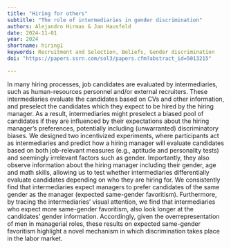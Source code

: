 ```yaml
---
title: "Hiring for others"
subtitle: "The role of intermediaries in gender discrimination"
authors: Alejandro Hirmas & Jan Hausfeld
date: 2024-11-01
year: 2024
shortname: hiring1
keywords: Recruitment and Selection, Beliefs, Gender discrimination
doi: "https://papers.ssrn.com/sol3/papers.cfm?abstract_id=5013215"

---
```


In many hiring processes, job candidates are evaluated by intermediaries, such as human-resources personnel and/or external recruiters. These intermediaries evaluate the candidates based on CVs and other information, and preselect the candidates which they expect to be hired by the hiring manager. As a result, intermediaries might preselect a biased pool of candidates if they are influenced by their expectations about the hiring manager’s preferences, potentially including (unwarranted) discriminatory biases. We designed two incentivized experiments, where participants act as intermediaries and predict how a hiring manager will evaluate candidates based on both job-relevant measures (e.g., aptitude and personality tests) and seemingly irrelevant factors such as gender. Importantly, they also observe information about the hiring manager including their gender, age and math skills, allowing us to test whether intermediaries differentially evaluate candidates depending on who they are hiring for. We consistently find that intermediaries expect managers to prefer candidates of the same gender as the manager (expected same-gender favoritism). Furthermore, by tracing the intermediaries’ visual attention, we find that intermediaries who expect more same-gender favoritism, also look longer at the candidates’ gender information. Accordingly, given the overrepresentation of men in managerial roles, these results on expected same-gender favoritism highlight a novel mechanism in which discrimination takes place in the labor market.